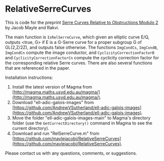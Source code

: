 # RelativeSerreCurves

This is code for the preprint [Serre Curves Relative to Obstructions Modulo 2](https://arxiv.org/abs/2210.06645) by Jacob Mayle and Rakvi.

The main function is `IsRelSerreCurve`, which given an elliptic curve E/Q, outputs <true, G> if E is a G-Serre curve for a proper subgroup G of GL(2,Z/2Z), and outputs false otherwise. The functions `ImgCondCs`, `ImgCondB`, `ImgCondCn` compute the image conductor, and `CyclicityCorrectionFactorB` and `CyclicityCorrectionFactorCn` compute the cyclicity correction factor for the corresponding relative Serre curves. There are also several functions that are referenced in the paper.

Installation instructions:
1. Install the latest version of Magma from [http://magma.maths.usyd.edu.au/magma/](http://magma.maths.usyd.edu.au/magma/).
2. Download "ell-adic-galois-images" from [https://github.com/AndrewVSutherland/ell-adic-galois-images](https://github.com/AndrewVSutherland/ell-adic-galois-images).
3. Move the folder "ell-adic-galois-images-main" to Magma's directory folder (use the `GetCurrectDirectory()` command in Magma to see the current directory).
4. Download and run "RelSerreCurve.m" from [https://github.com/maylejacobj/RelativeSerreCurves](https://github.com/maylejacobj/RelativeSerreCurves).

Please contact us with any questions, comments, or suggestions.
